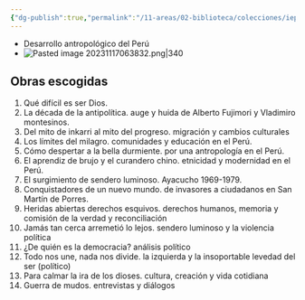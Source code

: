 ```yaml
---
{"dg-publish":true,"permalink":"/11-areas/02-biblioteca/colecciones/iep-obras-escogidas-carlos-ivan-degregori/","noteIcon":""}
---
```



- Desarrollo antropológico del Perú
- ![Pasted image 20231117063832.png|340](/img/user/10%20Entrada%20%F0%9F%9B%92/%F0%9F%92%BE%20Adjuntos/Pasted%20image%2020231117063832.png)
## Obras escogidas
1. Qué difícil es ser Dios. 
2. La década de la antipolítica. auge y huida de Alberto Fujimori y Vladimiro montesinos. 
3. Del mito de inkarri al mito del progreso. migración y cambios culturales
4. Los límites del milagro. comunidades y educación en el Perú.
5. Cómo despertar a la bella durmiente. por una antropología en el Perú.
6. El aprendiz de brujo y el curandero chino. etnicidad y modernidad en el Perú. 
7. El surgimiento de sendero luminoso. Ayacucho 1969-1979. 
8. Conquistadores de un nuevo mundo. de invasores a ciudadanos en San Martín de Porres. 
9. Heridas abiertas derechos esquivos. derechos humanos, memoria y comisión de la verdad y reconciliación
10. Jamás tan cerca arremetió lo lejos. sendero luminoso y la violencia política 
11. ¿De quién es la democracia? análisis político 
12. Todo nos une, nada nos divide. la izquierda y la insoportable levedad del ser (político) 
13. Para calmar la ira de los dioses. cultura, creación y vida cotidiana
14. Guerra de mudos. entrevistas y diálogos
